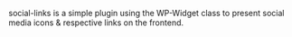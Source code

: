 social-links is a simple plugin using the WP-Widget class to present social media icons & respective links on the frontend.
